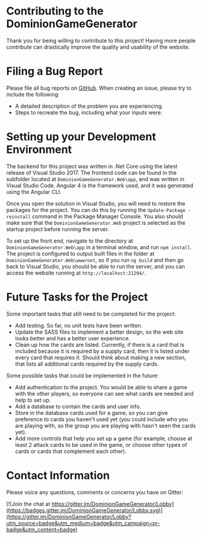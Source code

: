 # Contributing to the DominionGameGenerator

Thank you for being willing to contribute to this project! Having more people contribute can drastically improve the quality and usability of the website.

# Filing a Bug Report

Please file all bug reports on [GitHub](https://github.com/bskeen/DominionGameGenerator/issues). When creating an issue, please try to include the following:

- A detailed description of the problem you are experiencing.
- Steps to recreate the bug, including what your inputs were.

# Setting up your Development Environment

The backend for this project was written in .Net Core using the latest release of Visual Studio 2017. The frontend code can be found in the subfolder located at `DominionGameGenerator.Web\app`, and was written in Visual Studio Code. Angular 4 is the framework used, and it was generated using the Angular CLI.

Once you open the solution in Visual Studio, you will need to restore the packages for the project. You can do this by running the `Update-Package -reinstall` command in the Package Manager Console. You also should make sure that the `DominionGameGenerator.Web` project is selected as the startup project before running the server.

To set up the front end, navigate to the directory at `DominionGameGenerator.Web\app` in a terminal window, and run `npm install`. The project is configured to output built files in the folder at `DominionGameGenerator.Web\wwwroot`, so if you run `ng build` and then go back to Visual Studio, you should be able to run the server, and you can access the website running at `http://localhost:21294/`.

# Future Tasks for the Project

Some important tasks that still need to be completed for the project:

- Add testing. So far, no unit tests have been written.
- Update the SASS files to implement a better design, so the web site looks better and has a better user experience.
- Clean up how the cards are listed. Currently, if there is a card that is included because it is required by a supply card, then it is listed under every card that requires it. Should think about making a new section, that lists all additional cards required by the supply cards.

Some possible tasks that could be implemented in the future:

- Add authentication to the project. You would be able to share a game with the other players, so everyone can see what cards are needed and help to set up.
- Add a database to contain the cards and user info.
- Store in the database cards used for a game, so you can give preference to cards you haven't used yet (you could include who you are playing with, so the group you are playing with hasn't seen the cards yet).
- Add more controls that help you set up a game (for example, choose at least 2 attack cards to be used in the game, or choose other types of cards or cards that complement each other).

# Contact Information

Please voice any questions, comments or concerns you have on Gitter:

[![Join the chat at https://gitter.im/DominionGameGenerator/Lobby](https://badges.gitter.im/DominionGameGenerator/Lobby.svg)](https://gitter.im/DominionGameGenerator/Lobby?utm_source=badge&utm_medium=badge&utm_campaign=pr-badge&utm_content=badge)